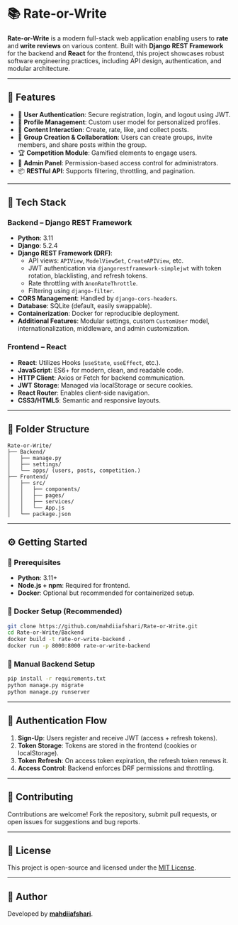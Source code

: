 # 📚 Rate-or-Write

**Rate-or-Write** is a modern full-stack web application enabling users to **rate** and **write reviews** on various content. Built with **Django REST Framework** for the backend and **React** for the frontend, this project showcases robust software engineering practices, including API design, authentication, and modular architecture.

---

## 🚀 Features

- 🔐 **User Authentication**: Secure registration, login, and logout using JWT.
- 👤 **Profile Management**: Custom user model for personalized profiles.
- 📝 **Content Interaction**: Create, rate, like, and collect posts.
- 👥 **Group Creation & Collaboration**: Users can create groups, invite members, and share posts within the group.
- 🏆 **Competition Module**: Gamified elements to engage users.
- 🧾 **Admin Panel**: Permission-based access control for administrators.
- 📦 **RESTful API**: Supports filtering, throttling, and pagination.

---

## 🧰 Tech Stack

### Backend – Django REST Framework
- **Python**: 3.11
- **Django**: 5.2.4
- **Django REST Framework (DRF)**:
  - API views: `APIView`, `ModelViewSet`, `CreateAPIView`, etc.
  - JWT authentication via `djangorestframework-simplejwt` with token rotation, blacklisting, and refresh tokens.
  - Rate throttling with `AnonRateThrottle`.
  - Filtering using `django-filter`.
- **CORS Management**: Handled by `django-cors-headers`.
- **Database**: SQLite (default, easily swappable).
- **Containerization**: Docker for reproducible deployment.
- **Additional Features**: Modular settings, custom `CustomUser` model, internationalization, middleware, and admin customization.

### Frontend – React
- **React**: Utilizes Hooks (`useState`, `useEffect`, etc.).
- **JavaScript**: ES6+ for modern, clean, and readable code.
- **HTTP Client**: Axios or Fetch for backend communication.
- **JWT Storage**: Managed via localStorage or secure cookies.
- **React Router**: Enables client-side navigation.
- **CSS3/HTML5**: Semantic and responsive layouts.

---

## 📁 Folder Structure

```
Rate-or-Write/
├── Backend/
│   ├── manage.py
│   ├── settings/
│   └── apps/ (users, posts, competition.)
├── Frontend/
│   ├── src/
│   │   ├── components/
│   │   ├── pages/
│   │   ├── services/
│   │   └── App.js
│   └── package.json
```

---

## ⚙️ Getting Started

### 🔧 Prerequisites
- **Python**: 3.11+
- **Node.js + npm**: Required for frontend.
- **Docker**: Optional but recommended for containerized setup.

### 🐳 Docker Setup (Recommended)
```bash
git clone https://github.com/mahdiiafshari/Rate-or-Write.git
cd Rate-or-Write/Backend
docker build -t rate-or-write-backend .
docker run -p 8000:8000 rate-or-write-backend
```

### 🧪 Manual Backend Setup
```bash
pip install -r requirements.txt
python manage.py migrate
python manage.py runserver
```

---

## 🔐 Authentication Flow
1. **Sign-Up**: Users register and receive JWT (access + refresh tokens).
2. **Token Storage**: Tokens are stored in the frontend (cookies or localStorage).
3. **Token Refresh**: On access token expiration, the refresh token renews it.
4. **Access Control**: Backend enforces DRF permissions and throttling.

---

## 🤝 Contributing
Contributions are welcome! Fork the repository, submit pull requests, or open issues for suggestions and bug reports.

---

## 🪪 License
This project is open-source and licensed under the [MIT License](LICENSE).

---

## 👤 Author
Developed by [**mahdiiafshari**](https://github.com/mahdiiafshari).
```